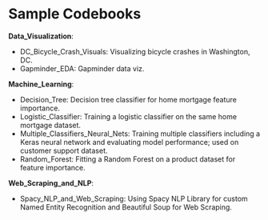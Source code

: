 # Sample Codebooks

**Data_Visualization**:
- DC_Bicycle_Crash_Visuals: Visualizing bicycle crashes in Washington, DC.
- Gapminder_EDA: Gapminder data viz.

**Machine_Learning**:
- Decision_Tree: Decision tree classifier for home mortgage feature importance.
- Logistic_Classifier: Training a logistic classifier on the same home mortgage dataset.
- Multiple_Classifiers_Neural_Nets: Training multiple classifiers including a Keras neural network and evaluating model performance; used on customer support dataset.
- Random_Forest: Fitting a Random Forest on a product dataset for feature importance. 

**Web_Scraping_and_NLP**:
- Spacy_NLP_and_Web_Scraping: Using Spacy NLP Library for custom Named Entity Recognition and Beautiful Soup for Web Scraping.
